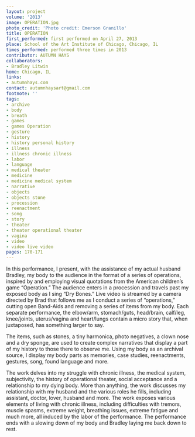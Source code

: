 ```yaml
---
layout: project
volume: '2013'
image: OPERATION.jpg
photo_credit: 'Photo credit: Emerson Granillo'
title: OPERATION
first_performed: first performed on April 27, 2013
place: School of the Art Institute of Chicago, Chicago, IL
times_performed: performed three times in 2013
contributor: AUTUMN HAYS
collaborators:
- Bradley Litwin
home: Chicago, IL
links:
- autumnhays.com
contact: autumnhaysart@gmail.com
footnote: ''
tags:
- archive
- body
- breath
- games
- games Operation
- gesture
- history
- history personal history
- illness
- illness chronic illness
- labor
- language
- medical theater
- medicine
- medicine medical system
- narrative
- objects
- objects stone
- procession
- reenactment
- song
- story
- theater
- theater operational theater
- vagina
- video
- video live video
pages: 170-171
---
```


In this performance, I present, with the assistance of my actual husband Bradley, my body to the audience in the format of a series of operations, inspired by and employing visual quotations from the American children’s game “Operation.” The audience enters in a procession and travels past my exposed body as I sing “Dry Bones.” Live video is streamed by a camera directed by Brad that follows me as I conduct a series of “operations,” cutting open Band-Aids and removing a series of items from my body. Each separate performance, the elbow/arm, stomach/guts, head/brain, calf/leg, knee/joints, uterus/vagina and heart/lungs contain a micro story that, when juxtaposed, has something larger to say.

The items, such as stones, a tiny harmonica, photo negatives, a clown nose and a dry sponge, are used to create complex narratives that display a part of my history to those there to observe me. Using my body as an archival source, I display my body parts as memories, case studies, reenactments, gestures, song, found language and more.

The work delves into my struggle with chronic illness, the medical system, subjectivity, the history of operational theater, social acceptance and a relationship to my dying body. More than anything, the work discusses my relationship with my husband and the various roles he fills, including assistant, doctor, lover, husband and more. The work exposes various elements of living with chronic illness, including difficulties with tremors, muscle spasms, extreme weight, breathing issues, extreme fatigue and much more, all induced by the labor of the performance. The performance ends with a slowing down of my body and Bradley laying me back down to rest.
